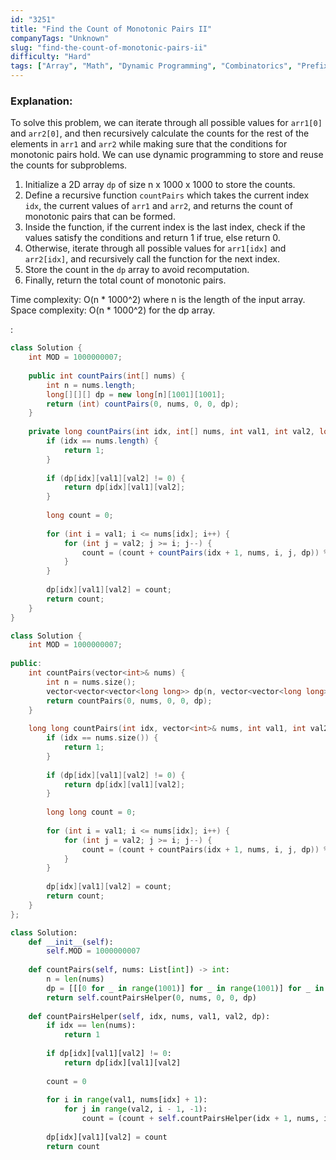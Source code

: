 ```yaml
---
id: "3251"
title: "Find the Count of Monotonic Pairs II"
companyTags: "Unknown"
slug: "find-the-count-of-monotonic-pairs-ii"
difficulty: "Hard"
tags: ["Array", "Math", "Dynamic Programming", "Combinatorics", "Prefix Sum"]
---
```


### Explanation:
To solve this problem, we can iterate through all possible values for `arr1[0]` and `arr2[0]`, and then recursively calculate the counts for the rest of the elements in `arr1` and `arr2` while making sure that the conditions for monotonic pairs hold. We can use dynamic programming to store and reuse the counts for subproblems.

1. Initialize a 2D array `dp` of size n x 1000 x 1000 to store the counts.
2. Define a recursive function `countPairs` which takes the current index `idx`, the current values of `arr1` and `arr2`, and returns the count of monotonic pairs that can be formed.
3. Inside the function, if the current index is the last index, check if the values satisfy the conditions and return 1 if true, else return 0.
4. Otherwise, iterate through all possible values for `arr1[idx]` and `arr2[idx]`, and recursively call the function for the next index.
5. Store the count in the `dp` array to avoid recomputation.
6. Finally, return the total count of monotonic pairs.

Time complexity: O(n * 1000^2) where n is the length of the input array.
Space complexity: O(n * 1000^2) for the dp array.

:

```java
class Solution {
    int MOD = 1000000007;
    
    public int countPairs(int[] nums) {
        int n = nums.length;
        long[][][] dp = new long[n][1001][1001];
        return (int) countPairs(0, nums, 0, 0, dp);
    }
    
    private long countPairs(int idx, int[] nums, int val1, int val2, long[][][] dp) {
        if (idx == nums.length) {
            return 1;
        }
        
        if (dp[idx][val1][val2] != 0) {
            return dp[idx][val1][val2];
        }
        
        long count = 0;
        
        for (int i = val1; i <= nums[idx]; i++) {
            for (int j = val2; j >= i; j--) {
                count = (count + countPairs(idx + 1, nums, i, j, dp)) % MOD;
            }
        }
        
        dp[idx][val1][val2] = count;
        return count;
    }
}
```

```cpp
class Solution {
    int MOD = 1000000007;
    
public:
    int countPairs(vector<int>& nums) {
        int n = nums.size();
        vector<vector<vector<long long>> dp(n, vector<vector<long long>>(1001, vector<long long>(1001, 0)));
        return countPairs(0, nums, 0, 0, dp);
    }
    
    long long countPairs(int idx, vector<int>& nums, int val1, int val2, vector<vector<vector<long long>>>& dp) {
        if (idx == nums.size()) {
            return 1;
        }
        
        if (dp[idx][val1][val2] != 0) {
            return dp[idx][val1][val2];
        }
        
        long long count = 0;
        
        for (int i = val1; i <= nums[idx]; i++) {
            for (int j = val2; j >= i; j--) {
                count = (count + countPairs(idx + 1, nums, i, j, dp)) % MOD;
            }
        }
        
        dp[idx][val1][val2] = count;
        return count;
    }
};
```

```python
class Solution:
    def __init__(self):
        self.MOD = 1000000007
        
    def countPairs(self, nums: List[int]) -> int:
        n = len(nums)
        dp = [[[0 for _ in range(1001)] for _ in range(1001)] for _ in range(n)]
        return self.countPairsHelper(0, nums, 0, 0, dp)
    
    def countPairsHelper(self, idx, nums, val1, val2, dp):
        if idx == len(nums):
            return 1
        
        if dp[idx][val1][val2] != 0:
            return dp[idx][val1][val2]
        
        count = 0
        
        for i in range(val1, nums[idx] + 1):
            for j in range(val2, i - 1, -1):
                count = (count + self.countPairsHelper(idx + 1, nums, i, j, dp)) % self.MOD
        
        dp[idx][val1][val2] = count
        return count
```